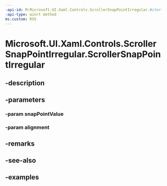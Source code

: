 ```yaml
---
-api-id: M:Microsoft.UI.Xaml.Controls.ScrollerSnapPointIrregular.#ctor(System.Double,Microsoft.UI.Xaml.Controls.ScrollerSnapPointAlignment)
-api-type: winrt method
ms.custom: RS5
---
```


<!-- Method syntax.
public ScrollerSnapPointIrregular.ScrollerSnapPointIrregular(Double snapPointValue, ScrollerSnapPointAlignment alignment)
-->

# Microsoft.UI.Xaml.Controls.ScrollerSnapPointIrregular.ScrollerSnapPointIrregular

## -description

## -parameters
### -param snapPointValue

### -param alignment

## -remarks

## -see-also

## -examples

